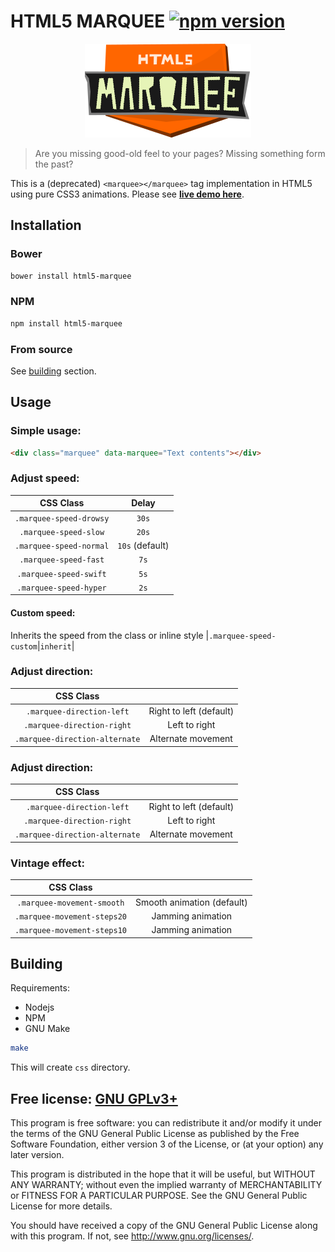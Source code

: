 # HTML5 MARQUEE [![npm version](https://badge.fury.io/js/html5-marquee.svg)](http://badge.fury.io/js/html5-marquee)

<p align="center"><img alt="HTML5 marquee logo" src="logo/logo.png" /></p>

>Are you missing good-old feel to your pages? Missing something form the past?

This is a (deprecated) `<marquee></marquee>` tag implementation in HTML5 using pure CSS3 animations. Please see [**live demo here**](http://muchweb.github.io/html5-marquee/).

## Installation

### Bower
```bash
bower install html5-marquee
```

### NPM
```bash
npm install html5-marquee
```
### From source

See [building](#building) section.

## Usage

### Simple usage:

```html
<div class="marquee" data-marquee="Text contents"></div>
```

### Adjust speed:

|CSS Class|Delay|
|:---:|:---:|
|`.marquee-speed-drowsy`|`30s`|
|`.marquee-speed-slow`|`20s`|
|`.marquee-speed-normal`|`10s` (default)|
|`.marquee-speed-fast`|`7s`|
|`.marquee-speed-swift`|`5s`|
|`.marquee-speed-hyper`|`2s`|

#### Custom speed:

Inherits the speed from the class or inline style
|`.marquee-speed-custom`|`inherit`|

### Adjust direction:

|CSS Class||
|:---:|:---:|
|`.marquee-direction-left`|Right to left (default)|
|`.marquee-direction-right`|Left to right|
|`.marquee-direction-alternate`|Alternate movement|

### Adjust direction:

|CSS Class||
|:---:|:---:|
|`.marquee-direction-left`|Right to left (default)|
|`.marquee-direction-right`|Left to right|
|`.marquee-direction-alternate`|Alternate movement|

### Vintage effect:

|CSS Class||
|:---:|:---:|
|`.marquee-movement-smooth`|Smooth animation (default)|
|`.marquee-movement-steps20`|Jamming animation|
|`.marquee-movement-steps10`|Jamming animation|

## Building

Requirements:

 - Nodejs
 - NPM
 - GNU Make


```bash
make
```

This will create `css` directory.

## Free license: [GNU GPLv3+](./LICENSE)

This program is free software: you can redistribute it and/or modify it under the terms of the GNU General Public License as published by the Free Software Foundation, either version 3 of the License, or (at your option) any later version.

This program is distributed in the hope that it will be useful, but WITHOUT ANY WARRANTY; without even the implied warranty of MERCHANTABILITY or FITNESS FOR A PARTICULAR PURPOSE.  See the GNU General Public License for more details.

You should have received a copy of the GNU General Public License along with this program.  If not, see <http://www.gnu.org/licenses/>.
